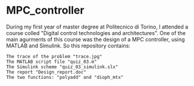 # MPC_controller
During my first year of master degree at Politecnico di Torino, I attended a course colled "Digital control technologies and architectures". One of the main agurments of this course was the design of a MPC controller, using MATLAB and Simulink.
So this repository contains:

    The trace of the problem "trace.jpg"
    The MATLAB script file "quiz_03.m"
    The Simulink scheme "quiz_03_simulink.slx"
    The report "Design_report.doc"
    The two functions: "polyadd" and "dioph_mtx"
